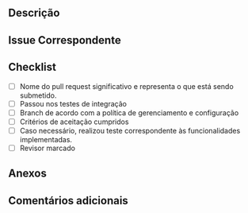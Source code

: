 ## Descrição 

<!-- Descrição do que foi realizado e/ou mudanças feitas. -->

## Issue Correspondente

<!-- Linkar a issue que está relacionada ao que foi implementado -->

## Checklist 

* [ ] Nome do pull request significativo e representa o que está sendo submetido.
* [ ] Passou nos testes de integração
* [ ] Branch de acordo com a política de gerenciamento e configuração
* [ ]  Critérios de aceitação cumpridos
* [ ] Caso necessário, realizou teste correspondente às funcionalidades implementadas.
* [ ] Revisor marcado

## Anexos

<!-- Caso necessário, adicionar documentos correspondentes à funcionalidade implementada. 
Por exemplo: Print de telas, protótipos de alta ou baixa fidelidade e etc. -->


## Comentários adicionais

<!-- Área livre e opcional, para comentar algo que julgue ser necessário, como explicar mais profundamente o que foi implementado, 
compartilhamento de informações, dependências encontradas durante a implementação e etc. -->
